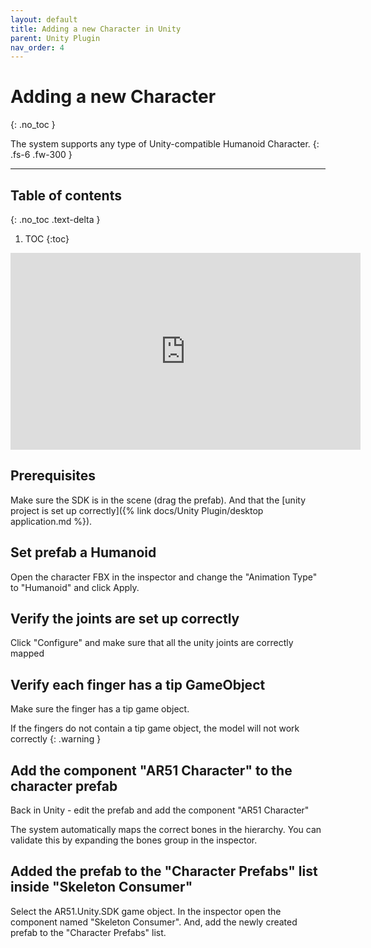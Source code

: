 ```yaml
---
layout: default
title: Adding a new Character in Unity
parent: Unity Plugin
nav_order: 4
---
```


# Adding a new Character 
{: .no_toc }

The system supports any type of Unity-compatible Humanoid Character.
{: .fs-6 .fw-300 }


---
## Table of contents
{: .no_toc .text-delta }

1. TOC
{:toc}

<iframe width="560" height="315" src="https://www.youtube.com/embed/WfF9q_2Mztc" frameborder="0" allowfullscreen></iframe>

## Prerequisites
Make sure the SDK is in the scene (drag the prefab).
And that the [unity project is set up correctly]({% link docs/Unity Plugin/desktop application.md %}).


## Set prefab a Humanoid
Open the character FBX in the inspector and change the "Animation Type" to "Humanoid" and click Apply.

## Verify the joints are set up correctly

Click "Configure" and make sure that all the unity joints are correctly mapped

## Verify each finger has a tip GameObject

Make sure the finger has a tip game object.

If the fingers do not contain a tip game object, the model will not work correctly
{: .warning }

## Add the component "AR51 Character" to the character prefab
Back in Unity - edit the prefab and add the component "AR51 Character"

The system automatically maps the correct bones in the hierarchy. You can validate this by expanding the bones group in the inspector.

## Added the prefab to the "Character Prefabs" list inside "Skeleton Consumer"
Select the AR51.Unity.SDK game object. 
In the inspector open the component named "Skeleton Consumer". And, add the newly created prefab to the "Character Prefabs" list. 
